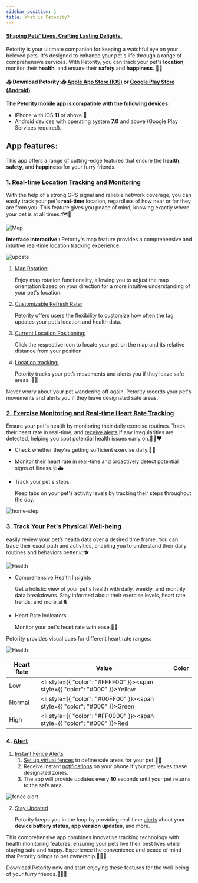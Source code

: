 ```yaml
---
sidebar_position: 1
title: What is Petority?
---
```


#### [Shaping Pets' Lives, Crafting Lasting Delights.](https://www.petority.net/) 
Petority is your ultimate companion for keeping a watchful eye on your beloved pets. It's designed to enhance your pet's life through a range of comprehensive services. With Petority, you can track your pet's **location**, monitor their **health**, and ensure their **safety** and **happiness**. 🐾📲

#### 📥 Download Petority:📥 [Apple App Store (IOS)](https://apps.apple.com/cn/app/petority/id6450655898) or [Google Play Store (Android)](https://play.google.com/store/apps/details?id=com.petaverse.app)
**The Petority mobile app is compatible with the following devices:**
+ iPhone with iOS **11** or above.📱
+ Android devices with operating system **7.0** and above (Google Play Services required).

## App features:
This app offers a range of cutting-edge features that ensure the **health**, **safety**, and **happiness** for your furry friends.
### [1. Real-time Location Tracking and Monitoring](/docs/petority/features/live-tracking)
With the help of a strong GPS signal and reliable network coverage, you can easily track your pet's **real-time** location, regardless of how near or far they are from you. This feature gives you peace of mind, knowing exactly where your pet is at all times.🗺️🐶

![Map](/img/get-to-know/GPS.jpg)

**Interface interactive :** Petority's map feature provides a comprehensive and intuitive real-time location tracking experience.

![update](/img/get-to-know/Map.jpg)

1. [Map Rotation:](/docs/petority/features/live-tracking)

	Enjoy map rotation functionality, allowing you to adjust the map orientation based on your direction for a more intuitive understanding of your pet's location.

2. [Customizable Refresh Rate:](/docs/petority/general-setting/refresh-rates)

	Petority offers users the flexibility to customize how often the tag updates your pet’s location and health data.

3. [Current Location Positioning:](/docs/petority/features/live-tracking#1-monitor-movement---real-time-tracking)

	Click the respective icon to locate your pet on the map and its relative distance from your position

4. [Location tracking:](/docs/petority/features/live-tracking#2-call-your-pet)

	Petority tracks your pet’s movements and alerts you if they leave safe areas. 📝🚨

Never worry about your pet wandering off again. Petority records your pet's movements and alerts you if they leave designated safe areas.
### [2. Exercise Monitoring and Real-time Heart Rate Tracking](/docs/petority/features/realtime-heartrate-monitoring)
Ensure your pet's health by monitoring their daily exercise routines. Track their heart rate in real-time, and [receive alerts](/docs/petority/notification/type) if any irregularities are detected, helping you spot potential health issues early on.🏃‍♂️❤️

+ Check whether they're getting sufficient exercise daily.🐾🏃
+ Monitor their heart rate in real-time and proactively detect potential signs of illness.🩺🚑
+ Track your pet's steps.

    Keep tabs on your pet's activity levels by tracking their steps throughout the day.

![home-step](/img/get-to-know/Exercise-Monitoring-and-Real-time-Heart-Rate-Tracking.jpg)

### [3. Track Your Pet's Physical Well-being](/docs/petority/features/health-monitoring)
easily review your pet’s health data over a desired time frame. You can trace their exact path and activities, enabling you to understand their daily routines and behaviors better.📈🐕

![Health](/img/get-to-know/Comprehensive-Health-Insights.gif)

+ Comprehensive Health Insights
    
    Get a holistic view of your pet's health with daily, weekly, and monthly data breakdowns. Stay informed about their exercise levels, heart rate trends, and more.📊🐈
+ Heart Rate Indicators

    Monitor your pet's heart rate with ease.💓🌈 
	
Petority provides visual cues for different heart rate ranges:

![Health](/img/get-to-know/Heart-Rate-Indicators.jpg)

| Heart Rate   | Value   | Color   |
| ----------- | ----------- | ----------- |
| Low    |  <li style={{ "color": "#FFFF00" }}><span style={{ "color": "#000" }}>Yellow</span></li> |
|  Normal     |   <li style={{ "color": "#00FF00" }}><span style={{ "color": "#000" }}>Green</span></li> |
| High      |  <li style={{ "color": "#FF0000" }}><span style={{ "color": "#000" }}>Red</span></li> |

### 4. [Alert ](/docs/petority/notification/type)
1. [Instant Fence Alerts](/docs/petority/notification/fence-event)
	1. [Set up virtual fences](/docs/petority/features/fence) to define safe areas for your pet.🚧📢 
	2. Receive instant [notifications](/docs/petority/notification/fence-event) on your phone if your pet leaves these designated zones.
	3. The app will provide updates every **10** seconds until your pet returns to the safe area.

![fence alert](/img/get-to-know/Instant-Fence-Alerts.jpg)

2. [Stay Updated](/docs/petority/notification/type)

	Petority keeps you in the loop by providing real-time [alerts](/docs/petority/notification/type) about your **device battery status**, **app version updates**, and more.

This comprehensive app combines innovative tracking technology with health monitoring features, ensuring your pets live their best lives while staying safe and happy. Experience the convenience and peace of mind that Petority brings to pet ownership.🐕‍🦺🏡

Download Petority now and start enjoying these features for the well-being of your furry friends.🐶🐱🦔





